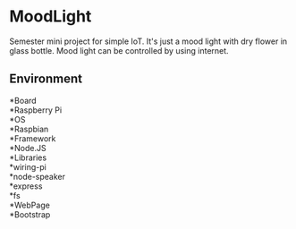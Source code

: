 MoodLight
==============
 Semester mini project for simple IoT. It's just a mood light with dry flower in glass bottle. Mood light can be controlled by using internet.

Environment
-----------

*Board  
  *Raspberry Pi  
*OS  
  *Raspbian  
*Framework  
  *Node.JS  
*Libraries  
  *wiring-pi  
  *node-speaker  
  *express  
  *fs  
*WebPage  
  *Bootstrap  
